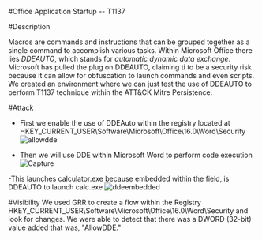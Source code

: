 #Office Application Startup -- T1137

#Description

Macros are commands and instructions that can be grouped together as a single command to accomplish various tasks. Within Microsoft Office there lies *DDEAUTO*, which stands for *automatic dynamic data exchange*. Microsoft has pulled the plug on DDEAUTO, claiming ti to be a security risk because it can allow for obfuscation to launch commands and even scripts. We created an environment where we can just test the use of DDEAUTO to perform T1137 technique within the ATT&CK Mitre Persistence.

#Attack 

- First we enable the use of DDEAuto within the registry located at HKEY_CURRENT_USER\Software\Microsoft\Office\16.0\Word\Security
![allowdde](https://user-images.githubusercontent.com/36422282/55602401-5b67f900-5733-11e9-80fc-340ccf57b49d.PNG)

- Then we will use DDE within Microsoft Word to perform code execution
![Capture](https://user-images.githubusercontent.com/36422282/55603128-22ca1e80-5737-11e9-90d9-ebe15ff3c09d.PNG)

-This launches calculator.exe because embedded within the field, is DDEAUTO to launch calc.exe
![ddeembedded](https://user-images.githubusercontent.com/36422282/55603128-22ca1e80-5737-11e9-90d9-ebe15ff3c09d.PNG)

#Visibility
We used GRR to create a flow within the Registry HKEY_CURRENT_USER\Software\Microsoft\Office\16.0\Word\Security and look for changes. We were able to detect that there was a DWORD (32-bit) value added that was, "AllowDDE."
